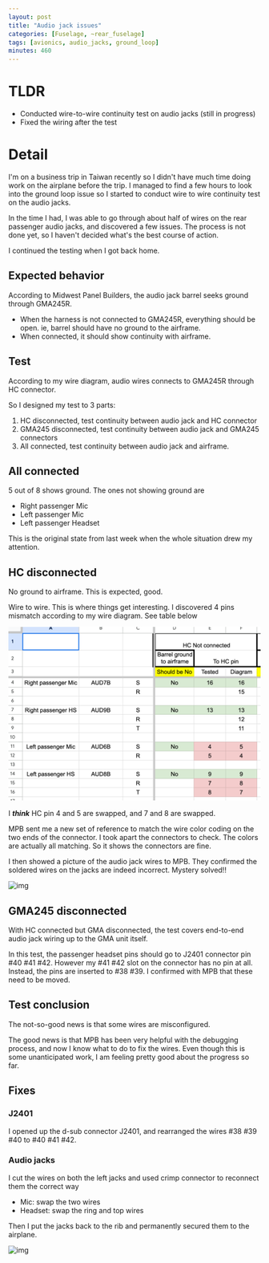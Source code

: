 ```yaml
---
layout: post
title: "Audio jack issues"
categories: [Fuselage, ~rear_fuselage]
tags: [avionics, audio_jacks, ground_loop]
minutes: 460
---
```


# TLDR

- Conducted wire-to-wire continuity test on audio jacks (still in progress)
- Fixed the wiring after the test

# Detail

I'm on a business trip in Taiwan recently so I didn't have much time doing work on the airplane before the trip. I managed to find a few hours to look into the ground loop issue so I started to conduct wire to wire continuity test on the audio jacks.

In the time I had, I was able to go through about half of wires on the rear passenger audio jacks, and discovered a few issues. The process is not done yet, so I haven't decided what's the best course of action.

I continued the testing when I got back home.

## Expected behavior

According to Midwest Panel Builders, the audio jack barrel seeks ground through GMA245R.

- When the harness is not connected to GMA245R, everything should be open. ie, barrel should have no ground to the airframe.
- When connected, it should show continuity with airframe.

## Test

According to my wire diagram, audio wires connects to GMA245R through HC connector.

So I designed my test to 3 parts:

1. HC disconnected, test continuity between audio jack and HC connector
2. GMA245 disconnected, test continuity between audio jack and GMA245 connectors
3. All connected, test continuity between audio jack and airframe.

## All connected

5 out of 8 shows ground. The ones not showing ground are

- Right passenger Mic
- Left passenger Mic
- Left passenger Headset

This is the original state from last week when the whole situation drew my attention.

## HC disconnected

No ground to airframe. This is expected, good.

Wire to wire. This is where things get interesting. I discovered 4 pins mismatch according to my wire diagram. See table below

![image](/assets/img/20250401/rear_audio_jacks.png)

I **_think_** HC pin 4 and 5 are swapped, and 7 and 8 are swapped.

MPB sent me a new set of reference to match the wire color coding on the two ends of the connector. I took apart the connectors to check. The colors are actually all matching. So it shows the connectors are fine.

I then showed a picture of the audio jack wires to MPB. They confirmed the soldered wires on the jacks are indeed incorrect. Mystery solved!!

![img](https://lh3.googleusercontent.com/pw/AP1GczMczfrCrS6z39N9so3hLPPht_vznZeQMHzMHdkC9CdSiDRCIWb37HU61I_B4D2QEcTpLDpDVIMg5VMWxNM9lT45-G8ErRDveJoYIHq5IBDh1ES660J80kPPRX_i8Q9vH5aIzUcxkyM4lr1Q3iOlhjubZg=w1284-h1712-s-no-gm?authuser=0)

## GMA245 disconnected

With HC connected but GMA disconnected, the test covers end-to-end audio jack wiring up to the GMA unit itself.

In this test, the passenger headset pins should go to J2401 connector pin #40 #41 #42. However my #41 #42 slot on the connector has no pin at all. Instead, the pins are inserted to #38 #39. I confirmed with MPB that these need to be moved.

## Test conclusion

The not-so-good news is that some wires are misconfigured.

The good news is that MPB has been very helpful with the debugging process, and now I know what to do to fix the wires. Even though this is some unanticipated work, I am feeling pretty good about the progress so far.

## Fixes

### J2401

I opened up the d-sub connector J2401, and rearranged the wires #38 #39 #40 to #40 #41 #42.

### Audio jacks

I cut the wires on both the left jacks and used crimp connector to reconnect them the correct way
* Mic: swap the two wires
* Headset: swap the ring and top wires

Then I put the jacks back to the rib and permanently secured them to the airplane.

![img](https://lh3.googleusercontent.com/pw/AP1GczO1bldFmHS2fMB8qtZzwwV-yp0lxgdEAwwY7IJY5DDuY_2BBvJndWl4BMIsfNxOxyfoPL5V3-CELN-mEZ_b3_rGiW5dAvUfA8I-xRvUk4iLekPlZ01pPbmnSkfGSrn8etDUS6LoK2eywZEF4p1sAcmliw=w2282-h1712-s-no-gm?authuser=0)